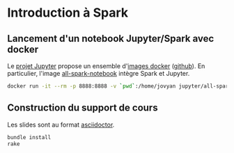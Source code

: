 # Introduction à Spark

## Lancement d'un notebook Jupyter/Spark avec docker
Le [projet Jupyter](http://jupyter.org/) propose un ensemble d'[images docker](https://hub.docker.com/u/jupyter/) ([github](https://github.com/jupyter/docker-stacks)).
En particulier, l'image [all-spark-notebook](https://hub.docker.com/r/jupyter/all-spark-notebook/) intègre Spark et Jupyter.

```bash
docker run -it --rm -p 8888:8888 -v `pwd`:/home/jovyan jupyter/all-spark-notebook
```

## Construction du support de cours
Les slides sont au format [asciidoctor](http://asciidoctor.org/).

```bash
bundle install
rake
```

